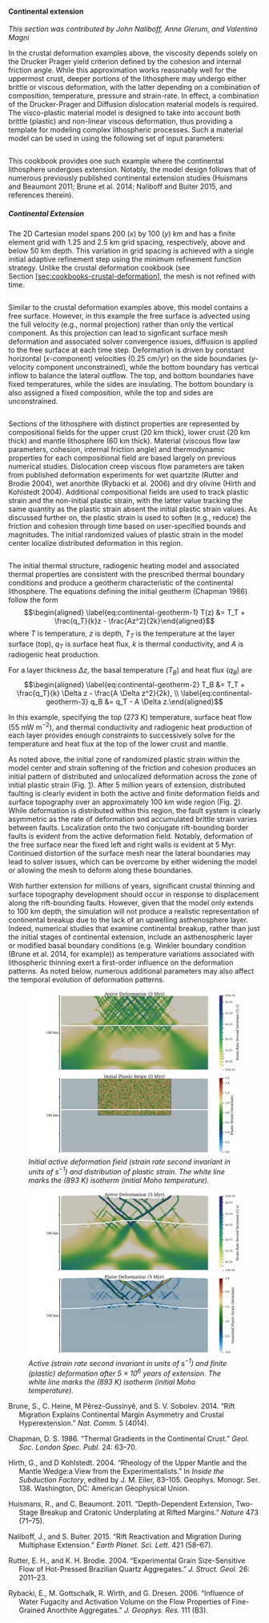#### Continental extension

*This section was contributed by John Naliboff, Anne Glerum, and Valentina
Magni*

In the crustal deformation examples above, the viscosity depends solely on the
Drucker Prager yield criterion defined by the cohesion and internal friction
angle. While this approximation works reasonably well for the uppermost crust,
deeper portions of the lithosphere may undergo either brittle or viscous
deformation, with the latter depending on a combination of composition,
temperature, pressure and strain-rate. In effect, a combination of the
Drucker-Prager and Diffusion dislocation material models is required. The
visco-plastic material model is designed to take into account both brittle
(plastic) and non-linear viscous deformation, thus providing a template for
modeling complex lithospheric processes. Such a material model can be used in
using the following set of input parameters:

``` prmfile
```

This cookbook provides one such example where the continental lithosphere
undergoes extension. Notably, the model design follows that of numerous
previously published continental extension studies&nbsp;(Huismans and Beaumont
2011; Brune et al. 2014; Naliboff and Buiter 2015, and references therein).

##### Continental Extension

The 2D Cartesian model spans 200 ($x$) by 100 ($y$) km and has a finite
element grid with 1.25 and 2.5 km grid spacing, respectively, above and below
50 km depth. This variation in grid spacing is achieved with a single initial
adaptive refinement step using the minimum refinement function strategy.
Unlike the crustal deformation cookbook (see
Section&nbsp;[\[sec:cookbooks-crustal-deformation\]][1], the mesh is not
refined with time.

``` prmfile
```

Similar to the crustal deformation examples above, this model contains a free
surface. However, in this example the free surface is advected using the full
velocity (e.g., normal projection) rather than only the vertical component. As
this projection can lead to signficant surface mesh deformation and associated
solver convergence issues, diffusion is applied to the free surface at each
time step. Deformation is driven by constant horizontal ($x$-component)
velocities (0.25 cm/yr) on the side boundaries ($y$-velocity component
unconstrained), while the bottom boundary has vertical inflow to balance the
lateral outflow. The top, and bottom boundaries have fixed temperatures, while
the sides are insulating. The bottom boundary is also assigned a fixed
composition, while the top and sides are unconstrained.

``` prmfile
```

Sections of the lithosphere with distinct properties are represented by
compositional fields for the upper crust (20 km thick), lower crust (20 km
thick) and mantle lithosphere (60 km thick). Material (viscous flow law
parameters, cohesion, internal friction angle) and thermodynamic properties
for each compositional field are based largely on previous numerical studies.
Dislocation creep viscous flow parameters are taken from published deformation
experiments for wet quartzite (Rutter and Brodie 2004), wet anorthite (Rybacki
et al. 2006) and dry olivine (Hirth and Kohlstedt 2004). Additional
compositional fields are used to track plastic strain and the non-initial
plastic strain, with the latter value tracking the same quantity as the
plastic strain absent the initial plastic strain values. As discussed further
on, the plastic strain is used to soften (e.g., reduce) the friction and
cohesion through time based on user-specified bounds and magnitudes. The
initial randomized values of plastic strain in the model center localize
distributed deformation in this region.

``` prmfile
```

The initial thermal structure, radiogenic heating model and associated thermal
properties are consistent with the prescribed thermal boundary conditions and
produce a geotherm characteristic of the continental lithosphere. The
equations defining the initial geotherm (Chapman 1986) follow the form
$$\begin{aligned}
  \label{eq:continental-geotherm-1}
  T(z) &= T_T + \frac{q_T}{k}z - \frac{Az^2}{2k}\end{aligned}$$ where $T$ is
temperature, $z$ is depth, $T_T$ is the temperature at the layer surface
(top), $q_T$ is surface heat flux, $k$ is thermal conductivity, and $A$ is
radiogenic heat production.

For a layer thickness $\Delta z$, the basal temperature ($T_B$) and heat flux
($q_B$) are $$\begin{aligned}
  \label{eq:continental-geotherm-2}
  T_B &= T_T + \frac{q_T}{k} \Delta z - \frac{A \Delta z^2}{2k},
  \\
  \label{eq:continental-geotherm-3}
  q_B &= q_T - A \Delta z.\end{aligned}$$

In this example, specifying the top (273&nbsp;K) temperature, surface heat
flow (55&nbsp;mW&nbsp;m<sup>&minus;2</sup>), and thermal conductivity and
radiogenic heat production of each layer provides enough constraints to
successively solve for the temperature and heat flux at the top of the lower
crust and mantle.

As noted above, the initial zone of randomized plastic strain within the model
center and strain softening of the friction and cohesion produces an initial
pattern of distributed and unlocalized deformation across the zone of initial
plastic strain (Fig.&nbsp;[1][]). After 5 million years of extension,
distributed faulting is clearly evident in both the active and finite
deformation fields and surface topography over an approximately 100 km wide
region (Fig.&nbsp;[2][]). While deformation is distributed within this region,
the fault system is clearly asymmetric as the rate of deformation and
accumulated brittle strain varies between faults. Localization onto the two
conjugate rift-bounding border faults is evident from the active deformation
field. Notably, deformation of the free surface near the fixed left and right
walls is evident at 5 Myr. Continued distortion of the surface mesh near the
lateral boundaries may lead to solver issues, which can be overcome by either
widening the model or allowing the mesh to deform along these boundaries.

With further extension for millions of years, significant crustal thinning and
surface topography development should occur in response to displacement along
the rift-bounding faults. However, given that the model only extends to 100 km
depth, the simulation will not produce a realistic representation of
continental breakup due to the lack of an upwelling asthenosphere layer.
Indeed, numerical studies that examine continental breakup, rather than just
the initial stages of continental extension, include an asthenospheric layer
or modified basal boundary conditions (e.g. Winkler boundary condition (Brune
et al. 2014, for example)) as temperature variations associated with
lithospheric thinning exert a first-order influence on the deformation
patterns. As noted below, numerous additional parameters may also affect the
temporal evolution of deformation patterns.

<figure>
<img src="cookbooks/continental_extension/doc/continental_extension_cookbook_0myr.png" id="fig:continental_extension_cookbook_0myr" alt="Initial active deformation field (strain rate second invariant in units of \si{s}^{-1}) and distribution of plastic strain. The white line marks the (893&#xA0;K) isotherm (initial Moho temperature)." /><figcaption aria-hidden="true"><em>Initial active deformation field (strain rate second invariant in units of <span class="math inline"><em>s</em><sup>&#x2212;1</sup></span>) and distribution of plastic strain. The white line marks the (893&#xA0;K) isotherm (initial Moho temperature).</em></figcaption>
</figure>

<figure>
<img src="cookbooks/continental_extension/doc/continental_extension_cookbook_5myr.png" id="fig:continental_extension_cookbook_5myr" alt="Active (strain rate second invariant in units of \si{s}^{-1}) and finite (plastic) deformation after 5&#xA0;&#xD7;&#xA0;106 years of extension. The white line marks the (893&#xA0;K) isotherm (initial Moho temperature)." /><figcaption aria-hidden="true"><em>Active (strain rate second invariant in units of <span class="math inline"><em>s</em><sup>&#x2212;1</sup></span>) and finite (plastic) deformation after 5&#xA0;&#xD7;&#xA0;10<sup>6</sup> years of extension. The white line marks the (893&#xA0;K) isotherm (initial Moho temperature).</em></figcaption>
</figure>

<div id="refs" class="references csl-bib-body hanging-indent">

<div id="ref-Bru14" class="csl-entry">

Brune, S., C. Heine, M P&#7869;rez-Gussiny&#7869;, and S. V. Sobolev. 2014.
&ldquo;Rift Migration Explains Continental Margin Asymmetry and Crustal
Hyperextension.&rdquo; *Nat. Comm.* 5 (4014).

</div>

<div id="ref-Cha86" class="csl-entry">

Chapman, D. S. 1986. &ldquo;Thermal Gradients in the Continental Crust.&rdquo;
*Geol. Soc. London Spec. Publ.* 24: 63&ndash;70.

</div>

<div id="ref-HK04" class="csl-entry">

Hirth, G., and D Kohlstedt. 2004. &ldquo;Rheology of the Upper Mantle and the
Mantle Wedge:a View from the Experimentalists.&rdquo; In *Inside the
Subduction Factory*, edited by J. M. Eiler, 83&ndash;105. Geophys. Monogr.
Ser. 138. Washington, DC: American Geophysical Union.

</div>

<div id="ref-Hui11" class="csl-entry">

Huismans, R., and C. Beaumont. 2011. &ldquo;Depth-Dependent Extension,
Two-Stage Breakup and Cratonic Underplating at Rifted Margins.&rdquo; *Nature*
473 (71&ndash;75).

</div>

<div id="ref-Nal15" class="csl-entry">

Naliboff, J., and S. Buiter. 2015. &ldquo;Rift Reactivation and Migration
During Multiphase Extension.&rdquo; *Earth Planet. Sci. Lett.* 421
(58&ndash;67).

</div>

<div id="ref-RB04" class="csl-entry">

Rutter, E. H., and K. H. Brodie. 2004. &ldquo;Experimental Grain
Size-Sensitive Flow of Hot-Pressed Brazilian Quartz Aggregates.&rdquo; *J.
Struct. Geol.* 26: 2011&ndash;23.

</div>

<div id="ref-RGWD06" class="csl-entry">

Rybacki, E., M. Gottschalk, R. Wirth, and G. Dresen. 2006. &ldquo;Influence of
Water Fugacity and Activation Volume on the Flow Properties of Fine-Grained
Anorthite Aggregates.&rdquo; *J. Geophys. Res.* 111 (B3).

</div>

</div>

  [1]: #sec:cookbooks-crustal-deformation
  [1]: #fig:continental_extension_cookbook_0myr
  [2]: #fig:continental_extension_cookbook_5myr
